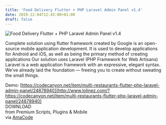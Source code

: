 ```yaml
---
title: 'Food Delivery Flutter + PHP Laravel Admin Panel v1.4'
date: 2019-12-04T12:43:00+01:00
draft: false
---
```


![Food Delivery Flutter + PHP Laravel Admin Panel v1.4](http://www.codelist.cc/uploads/posts/2019-12/1575459023_fooddeliveryflutter.jpg "Food Delivery Flutter + PHP Laravel Admin Panel v1.4")  
  
Complete solution using flutter framework created by Google is an open-source mobile application development. It is used to develop applications for Android and iOS, as well as being the primary method of creating applications Our solution uses Laravel (PHP Framework for Web Artisans) Laravel is a web application framework with an expressive, elegant syntax. We’ve already laid the foundation — freeing you to create without sweating the small things.  
  
Demo: [https://codecanyon.net/item/multi-restaurants-flutter-php-laravel-admin-panel/24878940](http://www.lolinez.com/?https://codecanyon.net/item/multi-restaurants-flutter-php-laravel-admin-panel/24878940)  
DOWNLOAD  
from Premium Scripts, Plugins & Mobile  
via [AmaCode](https://amazcode.ooo)